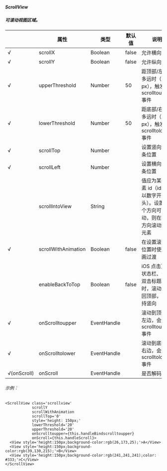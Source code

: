 ##### ScrollView
##### 可滚动视图区域。

|             | 属性                  | 类型        | 默认值 | 说明                                                                                 |
| ----------- | --------------------- | ----------- | ------ | ------------------------------------------------------------------------------------ |
| √           | scrollX              | Boolean     | false  | 允许横向滚动                                                                         |
| √           | scrollY              | Boolean     | false  | 允许纵向滚动                                                                         |
| √           | upperThreshold       | Number      | 50     | 距顶部/左边多远时（单位 px），触发 scrolltoupper 事件                                |
| √           | lowerThreshold       | Number      | 50     | 距底部/右边多远时（单位 px），触发 scrolltolower 事件                                |
| √           | scrollTop            | Number      |        | 设置竖向滚动条位置                                                                   |
| √           | scrollLeft           | Number      |        | 设置横向滚动条位置                                                                   |
|             | scrollIntoView      | String      |        | 值应为某子元素 id（id 不能以数字开头）。设置哪个方向可滚动，则在哪个方向滚动到该元素 |
| √           | scrollWithAnimation | Boolean     | false  | 在设置滚动条位置时使用动画过渡                                                       |
|             | enableBackToTop    | Boolean     | false  | iOS 点击顶部状态栏、安卓双击标题栏时，滚动条返回顶部，只支持竖向                     |
| √           | onScrolltoupper     | EventHandle |        | 滚动到顶部/左边，会触发 scrolltoupper 事件                                           |
| √           | onScrolltolower     | EventHandle |        | 滚动到底部/右边，会触发 scrolltolower 事件                                           |
| √(onScroll) | onScroll            | EventHandle |        | 是否解码                                                                             |


###### 示例：
```
<ScrollView class='scrollview'
            scrollY
            scrollWithAnimation
            scrollTop='0'
            style='height: 150px;'
            lowerThreshold='20'
            upperThreshold='20'
            onScrolltoupper={this.handleBindscrolltoupper}
            onScroll={this.handleScroll}>
  <View style='height:150px;background-color:rgb(26,173,25);'>A</View>
  <View style='height:150px;background-color:rgb(39,130,215);'>B</View>
  <View style='height:150px;background-color:rgb(241,241,241);color: #333;'>C</View>
</ScrollView>
```